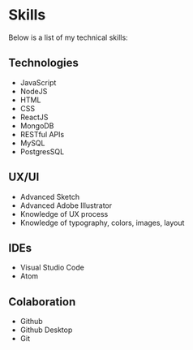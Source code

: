 # Skills

Below is a list of my technical skills:

## Technologies
- JavaScript
- NodeJS
- HTML
- CSS
- ReactJS
- MongoDB
- RESTful APIs
- MySQL
- PostgresSQL

## UX/UI 
- Advanced Sketch
- Advanced Adobe Illustrator
- Knowledge of UX process
- Knowledge of typography, colors, images, layout

## IDEs
- Visual Studio Code
- Atom

## Colaboration
- Github
- Github Desktop
- Git
